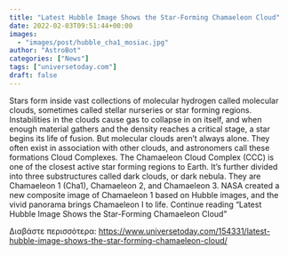 ```yaml
---
title: "Latest Hubble Image Shows the Star-Forming Chamaeleon Cloud"
date: 2022-02-03T09:51:44+00:00
images:
  - "images/post/hubble_cha1_mosiac.jpg"
author: "AstroBot"
categories: ["News"]
tags: ["universetoday.com"]
draft: false
---
```


Stars form inside vast collections of molecular hydrogen called molecular clouds, sometimes called stellar nurseries or star forming regions. Instabilities in the clouds cause gas to collapse in on itself, and when enough material gathers and the density reaches a critical stage, a star begins its life of fusion.  But molecular clouds aren’t always alone. They often exist in association with other clouds, and astronomers call these formations Cloud Complexes. The Chamaeleon Cloud Complex (CCC) is one of the closest active star forming regions to Earth. It’s further divided into three substructures called dark clouds, or dark nebula. They are Chamaeleon 1 (Cha1), Chamaeleon 2, and Chamaeleon 3. NASA created a new composite image of Chamaeleon 1 based on Hubble images, and the vivid panorama brings Chamaeleon I to life.  Continue reading “Latest Hubble Image Shows the Star-Forming Chamaeleon Cloud” 

Διαβάστε περισσότερα: https://www.universetoday.com/154331/latest-hubble-image-shows-the-star-forming-chamaeleon-cloud/
